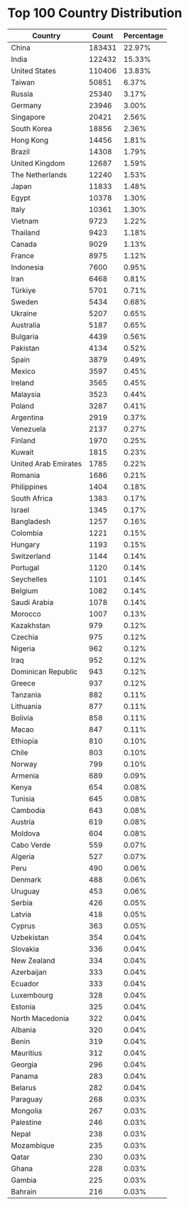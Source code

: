 # Top 100 Country Distribution
| Country | Count | Percentage |
|----|----|----|
| China | 183431 | 22.97% |
| India | 122432 | 15.33% |
| United States | 110406 | 13.83% |
| Taiwan | 50851 | 6.37% |
| Russia | 25340 | 3.17% |
| Germany | 23946 | 3.00% |
| Singapore | 20421 | 2.56% |
| South Korea | 18856 | 2.36% |
| Hong Kong | 14456 | 1.81% |
| Brazil | 14308 | 1.79% |
| United Kingdom | 12687 | 1.59% |
| The Netherlands | 12240 | 1.53% |
| Japan | 11833 | 1.48% |
| Egypt | 10378 | 1.30% |
| Italy | 10361 | 1.30% |
| Vietnam | 9723 | 1.22% |
| Thailand | 9423 | 1.18% |
| Canada | 9029 | 1.13% |
| France | 8975 | 1.12% |
| Indonesia | 7600 | 0.95% |
| Iran | 6468 | 0.81% |
| Türkiye | 5701 | 0.71% |
| Sweden | 5434 | 0.68% |
| Ukraine | 5207 | 0.65% |
| Australia | 5187 | 0.65% |
| Bulgaria | 4439 | 0.56% |
| Pakistan | 4134 | 0.52% |
| Spain | 3879 | 0.49% |
| Mexico | 3597 | 0.45% |
| Ireland | 3565 | 0.45% |
| Malaysia | 3523 | 0.44% |
| Poland | 3287 | 0.41% |
| Argentina | 2919 | 0.37% |
| Venezuela | 2137 | 0.27% |
| Finland | 1970 | 0.25% |
| Kuwait | 1815 | 0.23% |
| United Arab Emirates | 1785 | 0.22% |
| Romania | 1686 | 0.21% |
| Philippines | 1404 | 0.18% |
| South Africa | 1383 | 0.17% |
| Israel | 1345 | 0.17% |
| Bangladesh | 1257 | 0.16% |
| Colombia | 1221 | 0.15% |
| Hungary | 1193 | 0.15% |
| Switzerland | 1144 | 0.14% |
| Portugal | 1120 | 0.14% |
| Seychelles | 1101 | 0.14% |
| Belgium | 1082 | 0.14% |
| Saudi Arabia | 1078 | 0.14% |
| Morocco | 1007 | 0.13% |
| Kazakhstan | 979 | 0.12% |
| Czechia | 975 | 0.12% |
| Nigeria | 962 | 0.12% |
| Iraq | 952 | 0.12% |
| Dominican Republic | 943 | 0.12% |
| Greece | 937 | 0.12% |
| Tanzania | 882 | 0.11% |
| Lithuania | 877 | 0.11% |
| Bolivia | 858 | 0.11% |
| Macao | 847 | 0.11% |
| Ethiopia | 810 | 0.10% |
| Chile | 803 | 0.10% |
| Norway | 799 | 0.10% |
| Armenia | 689 | 0.09% |
| Kenya | 654 | 0.08% |
| Tunisia | 645 | 0.08% |
| Cambodia | 643 | 0.08% |
| Austria | 619 | 0.08% |
| Moldova | 604 | 0.08% |
| Cabo Verde | 559 | 0.07% |
| Algeria | 527 | 0.07% |
| Peru | 490 | 0.06% |
| Denmark | 488 | 0.06% |
| Uruguay | 453 | 0.06% |
| Serbia | 426 | 0.05% |
| Latvia | 418 | 0.05% |
| Cyprus | 363 | 0.05% |
| Uzbekistan | 354 | 0.04% |
| Slovakia | 336 | 0.04% |
| New Zealand | 334 | 0.04% |
| Azerbaijan | 333 | 0.04% |
| Ecuador | 333 | 0.04% |
| Luxembourg | 328 | 0.04% |
| Estonia | 325 | 0.04% |
| North Macedonia | 322 | 0.04% |
| Albania | 320 | 0.04% |
| Benin | 319 | 0.04% |
| Mauritius | 312 | 0.04% |
| Georgia | 296 | 0.04% |
| Panama | 283 | 0.04% |
| Belarus | 282 | 0.04% |
| Paraguay | 268 | 0.03% |
| Mongolia | 267 | 0.03% |
| Palestine | 246 | 0.03% |
| Nepal | 238 | 0.03% |
| Mozambique | 235 | 0.03% |
| Qatar | 230 | 0.03% |
| Ghana | 228 | 0.03% |
| Gambia | 225 | 0.03% |
| Bahrain | 216 | 0.03% |
